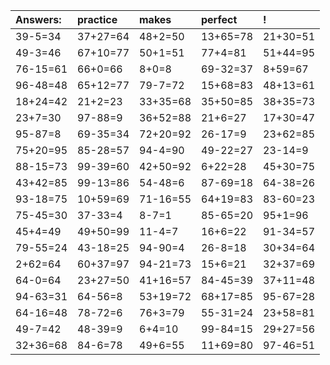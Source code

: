 | Answers: | practice | makes | perfect | ! |
| :--- | :--- | :--- | :--- | :--- |
| 39-5=34 | 37+27=64 | 48+2=50 | 13+65=78 | 21+30=51 | 
| 49-3=46 | 67+10=77 | 50+1=51 | 77+4=81 | 51+44=95 | 
| 76-15=61 | 66+0=66 | 8+0=8 | 69-32=37 | 8+59=67 | 
| 96-48=48 | 65+12=77 | 79-7=72 | 15+68=83 | 48+13=61 | 
| 18+24=42 | 21+2=23 | 33+35=68 | 35+50=85 | 38+35=73 | 
| 23+7=30 | 97-88=9 | 36+52=88 | 21+6=27 | 17+30=47 | 
| 95-87=8 | 69-35=34 | 72+20=92 | 26-17=9 | 23+62=85 | 
| 75+20=95 | 85-28=57 | 94-4=90 | 49-22=27 | 23-14=9 | 
| 88-15=73 | 99-39=60 | 42+50=92 | 6+22=28 | 45+30=75 | 
| 43+42=85 | 99-13=86 | 54-48=6 | 87-69=18 | 64-38=26 | 
| 93-18=75 | 10+59=69 | 71-16=55 | 64+19=83 | 83-60=23 | 
| 75-45=30 | 37-33=4 | 8-7=1 | 85-65=20 | 95+1=96 | 
| 45+4=49 | 49+50=99 | 11-4=7 | 16+6=22 | 91-34=57 | 
| 79-55=24 | 43-18=25 | 94-90=4 | 26-8=18 | 30+34=64 | 
| 2+62=64 | 60+37=97 | 94-21=73 | 15+6=21 | 32+37=69 | 
| 64-0=64 | 23+27=50 | 41+16=57 | 84-45=39 | 37+11=48 | 
| 94-63=31 | 64-56=8 | 53+19=72 | 68+17=85 | 95-67=28 | 
| 64-16=48 | 78-72=6 | 76+3=79 | 55-31=24 | 23+58=81 | 
| 49-7=42 | 48-39=9 | 6+4=10 | 99-84=15 | 29+27=56 | 
| 32+36=68 | 84-6=78 | 49+6=55 | 11+69=80 | 97-46=51 | 
